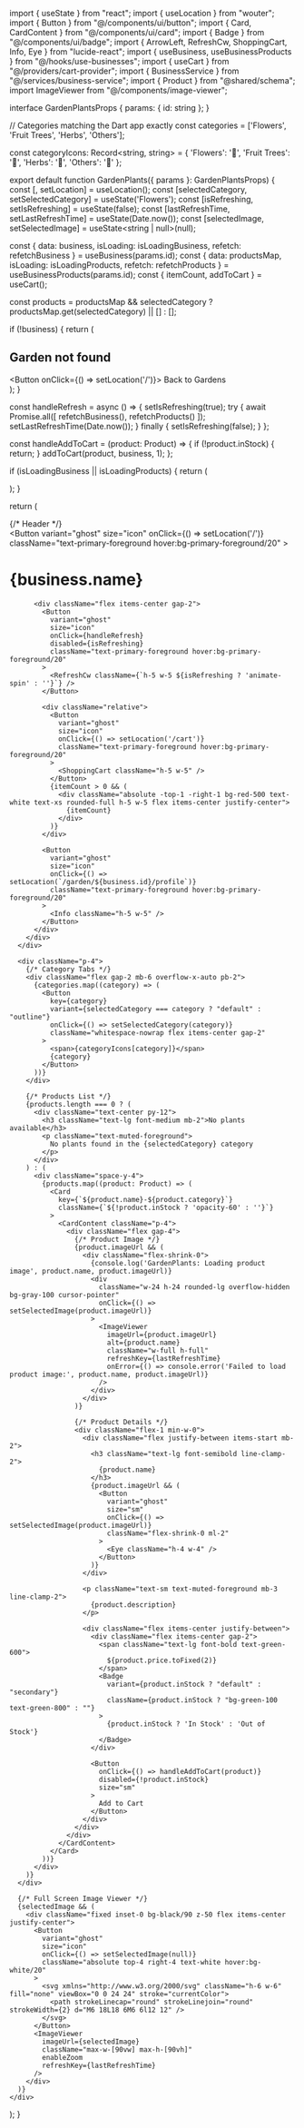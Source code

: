 import { useState } from "react";
import { useLocation } from "wouter";
import { Button } from "@/components/ui/button";
import { Card, CardContent } from "@/components/ui/card";
import { Badge } from "@/components/ui/badge";
import { ArrowLeft, RefreshCw, ShoppingCart, Info, Eye } from "lucide-react";
import { useBusiness, useBusinessProducts } from "@/hooks/use-businesses";
import { useCart } from "@/providers/cart-provider";
import { BusinessService } from "@/services/business-service";
import { Product } from "@shared/schema";
import ImageViewer from "@/components/image-viewer";

interface GardenPlantsProps {
  params: { id: string };
}

// Categories matching the Dart app exactly
const categories = ['Flowers', 'Fruit Trees', 'Herbs', 'Others'];

const categoryIcons: Record<string, string> = {
  'Flowers': '🌸',
  'Fruit Trees': '🌳',
  'Herbs': '🌿',
  'Others': '🌱'
};

export default function GardenPlants({ params }: GardenPlantsProps) {
  const [, setLocation] = useLocation();
  const [selectedCategory, setSelectedCategory] = useState<string>('Flowers');
  const [isRefreshing, setIsRefreshing] = useState(false);
  const [lastRefreshTime, setLastRefreshTime] = useState(Date.now());
  const [selectedImage, setSelectedImage] = useState<string | null>(null);
  
  const { data: business, isLoading: isLoadingBusiness, refetch: refetchBusiness } = useBusiness(params.id);
  const { data: productsMap, isLoading: isLoadingProducts, refetch: refetchProducts } = useBusinessProducts(params.id);
  const { itemCount, addToCart } = useCart();

  const products = productsMap && selectedCategory ? productsMap.get(selectedCategory) || [] : [];

  if (!business) {
    return (
      <div className="min-h-screen bg-background flex items-center justify-center p-4">
        <div className="text-center">
          <h2 className="text-xl font-semibold mb-2">Garden not found</h2>
          <Button onClick={() => setLocation('/')}>
            Back to Gardens
          </Button>
        </div>
      </div>
    );
  }

  const handleRefresh = async () => {
    setIsRefreshing(true);
    try {
      await Promise.all([
        refetchBusiness(),
        refetchProducts()
      ]);
      setLastRefreshTime(Date.now());
    } finally {
      setIsRefreshing(false);
    }
  };

  const handleAddToCart = (product: Product) => {
    if (!product.inStock) {
      return;
    }
    addToCart(product, business, 1);
  };

  if (isLoadingBusiness || isLoadingProducts) {
    return (
      <div className="min-h-screen bg-background flex items-center justify-center p-4">
        <div className="animate-spin rounded-full h-8 w-8 border-b-2 border-primary"></div>
      </div>
    );
  }

  return (
    <div className="min-h-screen bg-background">
      {/* Header */}
      <div className="bg-primary text-primary-foreground p-4">
        <div className="flex items-center justify-between">
          <div className="flex items-center gap-3">
            <Button
              variant="ghost"
              size="icon"
              onClick={() => setLocation('/')}
              className="text-primary-foreground hover:bg-primary-foreground/20"
            >
              <ArrowLeft className="h-5 w-5" />
            </Button>
            <h1 className="text-xl font-semibold">{business.name}</h1>
          </div>
          
          <div className="flex items-center gap-2">
            <Button
              variant="ghost"
              size="icon"
              onClick={handleRefresh}
              disabled={isRefreshing}
              className="text-primary-foreground hover:bg-primary-foreground/20"
            >
              <RefreshCw className={`h-5 w-5 ${isRefreshing ? 'animate-spin' : ''}`} />
            </Button>
            
            <div className="relative">
              <Button
                variant="ghost"
                size="icon"
                onClick={() => setLocation('/cart')}
                className="text-primary-foreground hover:bg-primary-foreground/20"
              >
                <ShoppingCart className="h-5 w-5" />
              </Button>
              {itemCount > 0 && (
                <div className="absolute -top-1 -right-1 bg-red-500 text-white text-xs rounded-full h-5 w-5 flex items-center justify-center">
                  {itemCount}
                </div>
              )}
            </div>
            
            <Button
              variant="ghost"
              size="icon"
              onClick={() => setLocation(`/garden/${business.id}/profile`)}
              className="text-primary-foreground hover:bg-primary-foreground/20"
            >
              <Info className="h-5 w-5" />
            </Button>
          </div>
        </div>
      </div>

      <div className="p-4">
        {/* Category Tabs */}
        <div className="flex gap-2 mb-6 overflow-x-auto pb-2">
          {categories.map((category) => (
            <Button
              key={category}
              variant={selectedCategory === category ? "default" : "outline"}
              onClick={() => setSelectedCategory(category)}
              className="whitespace-nowrap flex items-center gap-2"
            >
              <span>{categoryIcons[category]}</span>
              {category}
            </Button>
          ))}
        </div>

        {/* Products List */}
        {products.length === 0 ? (
          <div className="text-center py-12">
            <h3 className="text-lg font-medium mb-2">No plants available</h3>
            <p className="text-muted-foreground">
              No plants found in the {selectedCategory} category
            </p>
          </div>
        ) : (
          <div className="space-y-4">
            {products.map((product: Product) => (
              <Card 
                key={`${product.name}-${product.category}`} 
                className={`${!product.inStock ? 'opacity-60' : ''}`}
              >
                <CardContent className="p-4">
                  <div className="flex gap-4">
                    {/* Product Image */}
                    {product.imageUrl && (
                      <div className="flex-shrink-0">
                        {console.log('GardenPlants: Loading product image', product.name, product.imageUrl)}
                        <div 
                          className="w-24 h-24 rounded-lg overflow-hidden bg-gray-100 cursor-pointer" 
                          onClick={() => setSelectedImage(product.imageUrl)}
                        >
                          <ImageViewer
                            imageUrl={product.imageUrl}
                            alt={product.name}
                            className="w-full h-full"
                            refreshKey={lastRefreshTime}
                            onError={() => console.error('Failed to load product image:', product.name, product.imageUrl)}
                          />
                        </div>
                      </div>
                    )}

                    {/* Product Details */}
                    <div className="flex-1 min-w-0">
                      <div className="flex justify-between items-start mb-2">
                        <h3 className="text-lg font-semibold line-clamp-2">
                          {product.name}
                        </h3>
                        {product.imageUrl && (
                          <Button
                            variant="ghost"
                            size="sm"
                            onClick={() => setSelectedImage(product.imageUrl)}
                            className="flex-shrink-0 ml-2"
                          >
                            <Eye className="h-4 w-4" />
                          </Button>
                        )}
                      </div>
                      
                      <p className="text-sm text-muted-foreground mb-3 line-clamp-2">
                        {product.description}
                      </p>
                      
                      <div className="flex items-center justify-between">
                        <div className="flex items-center gap-2">
                          <span className="text-lg font-bold text-green-600">
                            ${product.price.toFixed(2)}
                          </span>
                          <Badge 
                            variant={product.inStock ? "default" : "secondary"}
                            className={product.inStock ? "bg-green-100 text-green-800" : ""}
                          >
                            {product.inStock ? 'In Stock' : 'Out of Stock'}
                          </Badge>
                        </div>
                        
                        <Button
                          onClick={() => handleAddToCart(product)}
                          disabled={!product.inStock}
                          size="sm"
                        >
                          Add to Cart
                        </Button>
                      </div>
                    </div>
                  </div>
                </CardContent>
              </Card>
            ))}
          </div>
        )}
      </div>

      {/* Full Screen Image Viewer */}
      {selectedImage && (
        <div className="fixed inset-0 bg-black/90 z-50 flex items-center justify-center">
          <Button
            variant="ghost"
            size="icon"
            onClick={() => setSelectedImage(null)}
            className="absolute top-4 right-4 text-white hover:bg-white/20"
          >
            <svg xmlns="http://www.w3.org/2000/svg" className="h-6 w-6" fill="none" viewBox="0 0 24 24" stroke="currentColor">
              <path strokeLinecap="round" strokeLinejoin="round" strokeWidth={2} d="M6 18L18 6M6 6l12 12" />
            </svg>
          </Button>
          <ImageViewer
            imageUrl={selectedImage}
            className="max-w-[90vw] max-h-[90vh]"
            enableZoom
            refreshKey={lastRefreshTime}
          />
        </div>
      )}
    </div>
  );
}
